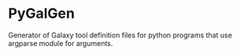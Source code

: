 # PyGalGen
Generator of Galaxy tool definition files for python programs that use argparse module for arguments.
